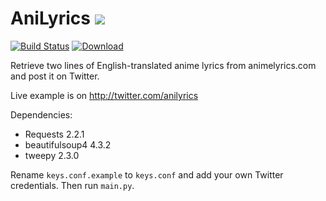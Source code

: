 AniLyrics ![](https://img.shields.io/badge/Python-2.7-blue.svg?style=flat-square)
=========

[![Build Status](https://travis-ci.org/Zerocchi/AniLyrics.svg?branch=master)](https://travis-ci.org/Zerocchi/AniLyrics) [![Download](http://img.shields.io/badge/download-3%20kB-blue.svg)](https://github.com/Zerocchi/AniLyrics/archive/master.zip)

Retrieve two lines of English-translated anime lyrics from animelyrics.com and post it on Twitter.

Live example is on http://twitter.com/anilyrics

Dependencies:
- Requests 2.2.1
- beautifulsoup4 4.3.2
- tweepy 2.3.0

Rename `keys.conf.example` to `keys.conf` and add your own Twitter credentials. Then run `main.py`.
